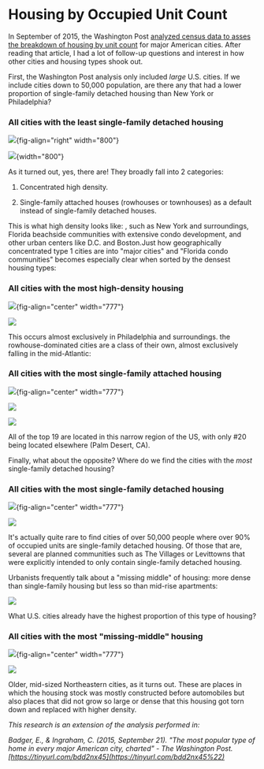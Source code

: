 # Housing by Occupied Unit Count

In September of 2015, the Washington Post [analyzed census data to asses the breakdown of housing by unit count](https://tinyurl.com/bdd2nx45) for major American cities. After reading that article, I had a lot of follow-up questions and interest in how other cities and housing types shook out.

First, the Washington Post analysis only included *large* U.S. cities. If we include cities down to 50,000 population, are there any that had a lower proportion of single-family detached housing than New York or Philadelphia?

### All cities with the least single-family detached housing

![](images/WaPo%20Graphic.png){fig-align="right" width="800"}

![](images/Ascending.png){width="800"}

As it turned out, yes, there are! They broadly fall into 2 categories:

1.  Concentrated high density.

2.  Single-family attached houses (rowhouses or townhouses) as a default instead of single-family detached houses.

This is what high density looks like: , such as New York and surroundings, Florida beachside communities with extensive condo development, and other urban centers like D.C. and Boston.Just how geographically concentrated type 1 cities are into "major cities" and "Florida condo communities" becomes especially clear when sorted by the densest housing types:

### All cities with the most high-density housing

![](images/WaPo%20Graphic.png){fig-align="center" width="777"}

![](images/20+.png)

This occurs almost exclusively in Philadelphia and surroundings. the rowhouse-dominated cities are a class of their own, almost exclusively falling in the mid-Atlantic:

### All cities with the most single-family attached housing

![](images/WaPo%20Graphic.png){fig-align="center" width="777"}

![](images/1attached.png)

![](images/1attachedmap.png)

All of the top 19 are located in this narrow region of the US, with only #20 being located elsewhere (Palm Desert, CA).

Finally, what about the opposite? Where do we find the cities with the *most* single-family detached housing?

### All cities with the most single-family detached housing

![](images/WaPo%20Graphic.png){fig-align="center" width="777"}

![](images/1detached.png)

It's actually quite rare to find cities of over 50,000 people where over 90% of occupied units are single-family detached housing. Of those that are, several are planned communities such as The Villages or Levittowns that were explicitly intended to only contain single-family detached housing.

Urbanists frequently talk about a "missing middle" of housing: more dense than single-family housing but less so than mid-rise apartments:

![](images/Missing%20Middle.jpg)

What U.S. cities already have the highest proportion of this type of housing?

### All cities with the most "missing-middle" housing

![](images/WaPo%20Graphic.png){fig-align="center" width="777"}

![](images/middle.png)

Older, mid-sized Northeastern cities, as it turns out. These are places in which the housing stock was mostly constructed before automobiles but also places that did not grow so large or dense that this housing got torn down and replaced with higher density.

*This research is an extension of the analysis performed in:*

*Badger, E., & Ingraham, C. (2015, September 21). "The most popular type of home in every major American city, charted" - The Washington Post. [https://tinyurl.com/bdd2nx45](https://tinyurl.com/bdd2nx45%22)*
